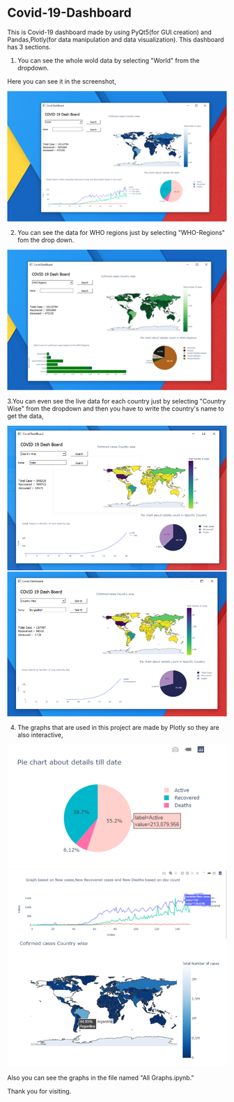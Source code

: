 # Covid-19-Dashboard
This is Covid-19 dashboard made by using PyQt5(for GUI creation) and Pandas,Plotly(for data manipulation and data visualization).
This dashboard has 3 sections.

1. You can see the whole wold data by selecting "World" from the dropdown.

Here you can see it in the screenshot,




<img src="Screenshots/WorldView.PNG">





2. You can see the data for WHO regions just by selecting "WHO-Regions" fom the drop down.



<img src="Screenshots/WHOView.PNG">




3.You can even see the live data for each country just by selecting "Country Wise" from the dropdown and then you have to write the country's name to get the data,



<img src="Screenshots/India.PNG">
<img src="Screenshots/Bangladesh.PNG">



4. The graphs that are used in this project are made by Plotly so they are also interactive,


<img src="Screenshots/Pie.PNG">
<img src="Screenshots/Graph1.PNG">
<img src="Screenshots/World.PNG">




Also you can see the graphs in the file named "All Graphs.ipynb."



Thank you for visiting.
